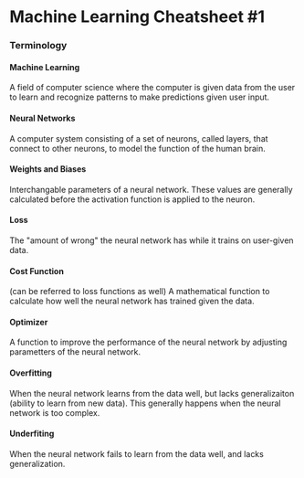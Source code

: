 # Machine Learning Cheatsheet #1

### Terminology

#### Machine Learning 
A field of computer science where the computer is given data from the user to learn and recognize patterns to make predictions given user input. 

#### Neural Networks
A computer system consisting of a set of neurons, called layers, that connect to other neurons, to model the function of the human brain. 

#### Weights and Biases

Interchangable parameters of a neural network. These values are generally calculated before the activation function is applied to the neuron.

#### Loss

The "amount of wrong" the neural network has while it trains on user-given data.

#### Cost Function

(can be referred to loss functions as well) A mathematical function to calculate how well the neural network has trained given the data.

#### Optimizer

A function to improve the performance of the neural network by adjusting parametters of the neural network. 

#### Overfitting

When the neural network learns from the data well, but lacks generalizaiton (ability to learn from new data). This generally happens when the neural network is too complex.

#### Underfiting

When the neural network fails to learn from the data well, and lacks generalization.


